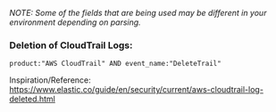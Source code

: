 _NOTE: Some of the fields that are being used may be different in your environment depending on parsing._ 

### Deletion of CloudTrail Logs: 
`product:"AWS CloudTrail" AND event_name:"DeleteTrail"`

Inspiration/Reference: https://www.elastic.co/guide/en/security/current/aws-cloudtrail-log-deleted.html
